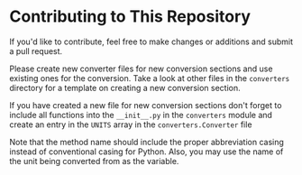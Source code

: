 # Contributing to This Repository

If you'd like to contribute, feel free to make changes or additions and submit a pull request.

Please create new converter files for new conversion sections and use existing ones for the conversion. Take a look at other files in the `converters` directory for a template on creating a new conversion section.

If you have created a new file for new conversion sections don't forget to include all functions into the `__init__.py` in the `converters` module and create an entry in the `UNITS` array in the `converters.Converter` file

Note that the method name should include the proper abbreviation casing instead of conventional casing for Python. Also, you may use the name of the unit being converted from as the variable.
